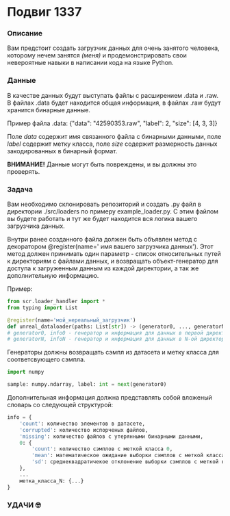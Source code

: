 ﻿# Подвиг 1337

### Описание
Вам предстоит создать загрузчик данных для очень занятого человека, которому нечем занятся *(меня)*
и продемонстрировать свои невероятные навыки в написании кода на языке Python.

### Данные
В качестве данных будут выступать файлы с расширением .data и .raw. В файлах .data будет находится
общая информация, в файлах .raw будут хранится бинарные данные.

Пример файла .data:
{"data": "42590353.raw", "label": 2, "size": [4, 3, 3]}

Поле *data* содержит имя связанного файла с бинарными данными, поле *label* содержит метку класса,
поле *size* содержит размерность данных закодированных в бинарный формат.

**ВНИМАНИЕ!** Данные могут быть повреждены, и вы должны это проверять.

### Задача
Вам необходимо склонировать репозиторий и создать .py файл в директории ./src/loaders по примеру
example_loader.py. С этим файлом вы будете работать и тут же будет находится вся логика
вашего загрузчика данных.

Внутри ранее созданного файла должен быть объявлен метод с декоратором @register(name='
имя вашего загрузчика данных'). Этот метод должен принимать один параметр - список относительных
путей к директориям с файлами данных, и возвращать объект-генератор для доступа к загруженным данным
из каждой директории, а так же дополнительную информацию.

Пример:

```python
from scr.loader_handler import *
from typing import List

@register(name='мой_нереальный_загрузчик')
def unreal_dataloader(paths: List[str]) -> (generator0, ..., generatorN), (info0, ..., infoN)
# generator0, info0 - генератор и информация для данных в первой директории
# generatorN, infoN - генератор и информация для данных в N-ой директории
```

Генераторы должны возвращать сэмпл из датасета и метку класса для соответсвующего сэмпла.

```python
import numpy

sample: numpy.ndarray, label: int = next(generator0)
```

Дополнительная информация должна представлять собой вложеный словарь со следующей структурой:
```python
info = {
    'count': количество элементов в датасете,
    'corrupted': количество испорченых файлов,
    'missing': количество файлов с утерянными бинарными данными,
    0: {
        'count': количество сэмплов с меткой класса 0,
        'mean': математическое ожидание выборки сэмплов с меткой класса 0,
        'sd': среднеквадратичекое отклонение выборки сэмплов с меткой класса 0
    },
    ...
    метка_класса_N: {...}
}
```

### УДАЧИ 🤓